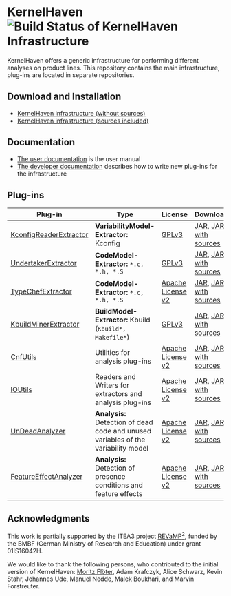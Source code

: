 # KernelHaven ![Build Status of KernelHaven Infrastructure](http://jenkins.sse.uni-hildesheim.de/buildStatus/icon?job=KernelHaven_Infrastructure)

KernelHaven offers a generic infrastructure for performing different analyses on product lines. This repository contains the main infrastructure, plug-ins are located in separate repositories.

## Download and Installation

* [KernelHaven infrastructure (without sources)](http://jenkins.sse.uni-hildesheim.de/job/KernelHaven_Infrastructure/lastSuccessfulBuild/artifact/build/jar/kernelhaven.jar)
* [KernelHaven infrastructure (sources included)](http://jenkins.sse.uni-hildesheim.de/job/KernelHaven_Infrastructure/lastSuccessfulBuild/artifact/build/jar/kernelhavenwithsource.jar)

## Documentation

* [The user documentation](https://github.com/KernelHaven/Documentation/raw/master/UserDocumentation/Arbeit.pdf) is the user manual
* [The developer documentation](https://github.com/KernelHaven/Documentation/raw/master/DeveloperDocumentation/Arbeit.pdf) describes how to write new plug-ins for the infrastructure

## Plug-ins

| Plug-in | Type | License | Download | Status |
|---------|------|---------|----------|--------|
|[KconfigReaderExtractor](https://github.com/KernelHaven/KconfigReaderExtractor)| **VariabilityModel-Extractor:** Kconfig | [GPLv3](http://www.gnu.org/licenses/gpl-3.0.html) | [JAR](http://jenkins.sse.uni-hildesheim.de/job/KernelHaven_KconfigReaderExtractor/lastSuccessfulBuild/artifact/build/jar/kconfigreaderextractor.jar), [JAR with sources](http://jenkins.sse.uni-hildesheim.de/job/KernelHaven_KconfigReaderExtractor/lastSuccessfulBuild/artifact/build/jar/kconfigreaderextractorwithsource.jar) | ![Build Status of KconfigReaderExtractor](http://jenkins.sse.uni-hildesheim.de/buildStatus/icon?job=KernelHaven_KconfigReaderExtractor) |
|[UndertakerExtractor](https://github.com/KernelHaven/UndertakerExtractor)| **CodeModel-Extractor:** `*.c, *.h, *.S` | [GPLv3](http://www.gnu.org/licenses/gpl-3.0.html) | [JAR](http://jenkins.sse.uni-hildesheim.de/job/KernelHaven_UndertakerExtractor/lastSuccessfulBuild/artifact/build/jar/undertakerextractor.jar), [JAR with sources](http://jenkins.sse.uni-hildesheim.de/job/KernelHaven_UndertakerExtractor/lastSuccessfulBuild/artifact/build/jar/undertakerextractorwithsource.jar) | ![Build Status of KernelHaven_UndertakerExtractor](http://jenkins.sse.uni-hildesheim.de/buildStatus/icon?job=KernelHaven_UndertakerExtractor) |
|[TypeChefExtractor](https://github.com/KernelHaven/TypeChefExtractor)| **CodeModel-Extractor:** `*.c, *.h, *.S` | [Apache License v2](http://www.apache.org/licenses/LICENSE-2.0.html) |  [JAR](http://jenkins.sse.uni-hildesheim.de/job/KernelHaven_TypeChefExtractor/lastSuccessfulBuild/artifact/build/jar/TypeChefExtractor.jar), [JAR with sources](http://jenkins.sse.uni-hildesheim.de/job/KernelHaven_TypeChefExtractor/lastSuccessfulBuild/artifact/build/jar/TypeChefExtractor_withsource.jar) | ![Build Status of TypeChefExtractor](http://jenkins.sse.uni-hildesheim.de/buildStatus/icon?job=KernelHaven_TypeChefExtractor) |
|[KbuildMinerExtractor](https://github.com/KernelHaven/KbuildMinerExtractor)| **BuildModel-Extractor:** Kbuild (`Kbuild*, Makefile*`)| [GPLv3](http://www.gnu.org/licenses/gpl-3.0.html) | [JAR](http://jenkins.sse.uni-hildesheim.de/job/KernelHaven_KbuildMinerExtractor/lastSuccessfulBuild/artifact/build/jar/kbuildminerextractor.jar), [JAR with sources](http://jenkins.sse.uni-hildesheim.de/job/KernelHaven_KbuildMinerExtractor/lastSuccessfulBuild/artifact/build/jar/kbuildminerextractorwithsource.jar) | ![Build Status of KbuildMinerExtractor](http://jenkins.sse.uni-hildesheim.de/buildStatus/icon?job=KernelHaven_KbuildMinerExtractor) |
|[CnfUtils](https://github.com/KernelHaven/CnfUtils)| Utilities for analysis plug-ins| [Apache License v2](http://www.apache.org/licenses/LICENSE-2.0.html) | [JAR](http://jenkins.sse.uni-hildesheim.de/job/KernelHaven_CnfUtils/lastSuccessfulBuild/artifact/build/jar/cnfutils.jar), [JAR with sources](http://jenkins.sse.uni-hildesheim.de/job/KernelHaven_CnfUtils/lastSuccessfulBuild/artifact/build/jar/cnfutilswithsource.jar) | ![Build Status of CnfUtils](http://jenkins.sse.uni-hildesheim.de/buildStatus/icon?job=KernelHaven_CnfUtils) |
|[IOUtils](https://github.com/KernelHaven/IOUtils)| Readers and Writers for extractors and analysis plug-ins| [Apache License v2](http://www.apache.org/licenses/LICENSE-2.0.html) | [JAR](http://jenkins.sse.uni-hildesheim.de/job/KernelHaven_IOUtils/lastSuccessfulBuild/artifact/build/jar/IOUtils.jar), [JAR with sources](http://jenkins.sse.uni-hildesheim.de/job/KernelHaven_IOUtils/lastSuccessfulBuild/artifact/build/jar/IOUtils_withsource.jar) | ![Build Status of IOUtils](http://jenkins.sse.uni-hildesheim.de/buildStatus/icon?job=KernelHaven_IOUtils) |
|[UnDeadAnalyzer](https://github.com/KernelHaven/UnDeadAnalyzer)| **Analysis:** Detection of dead code and unused variables of the variability model | [Apache License v2](http://www.apache.org/licenses/LICENSE-2.0.html) | [JAR](http://jenkins.sse.uni-hildesheim.de/job/KernelHaven_UnDeadAnalyzer/lastSuccessfulBuild/artifact/build/jar/defaultanalyses.jar), [JAR with sources](http://jenkins.sse.uni-hildesheim.de/job/KernelHaven_UnDeadAnalyzer/lastSuccessfulBuild/artifact/build/jar/defaultanalyseswithsource.jar) | ![Build Status of UnDeadAnalyzer](http://jenkins.sse.uni-hildesheim.de/buildStatus/icon?job=KernelHaven_UnDeadAnalyzer) |
|[FeatureEffectAnalyzer](https://github.com/KernelHaven/FeatureEffectAnalysis)| **Analysis:** Detection of presence conditions and feature effects | [Apache License v2](http://www.apache.org/licenses/LICENSE-2.0.html) | [JAR](http://jenkins.sse.uni-hildesheim.de/view/KernelHaven/job/KernelHaven_FeatureEffectAnalysis/lastSuccessfulBuild/artifact/build/jar/FeatureEffectAnalysis.jar), [JAR with sources](http://jenkins.sse.uni-hildesheim.de/view/KernelHaven/job/KernelHaven_FeatureEffectAnalysis/lastSuccessfulBuild/artifact/build/jar/FeatureEffectAnalysis_withsource.jar) | ![Build Status of FeatureEffectAnalyzer](http://jenkins.sse.uni-hildesheim.de/buildStatus/icon?job=KernelHaven_FeatureEffectAnalysis) |

## Acknowledgments

This work is partially supported by the ITEA3 project [REVaMP<sup>2</sup>](https://itea3.org/project/revamp2.html), funded by the BMBF (German Ministry of Research and Education) under grant 01IS16042H.

We would like to thank the following persons, who contributed to the initial version of KernelHaven: [Moritz Flöter](http://www.moritzf.de/), Adam Krafczyk, Alice Schwarz, Kevin Stahr, Johannes Ude, Manuel Nedde, Malek Boukhari, and Marvin Forstreuter.

